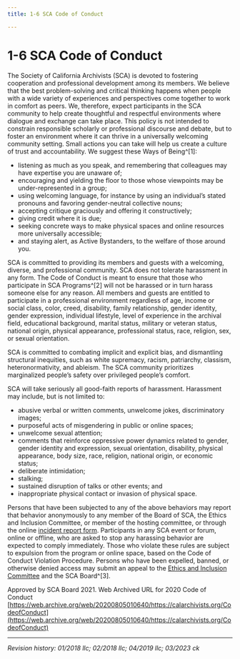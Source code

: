 ```yaml
---
title: 1-6 SCA Code of Conduct

---
```


# 1-6 SCA Code of Conduct

The Society of California Archivists (SCA) is devoted to fostering cooperation and professional development among its members. We believe that the best problem-solving and critical thinking happens when people with a wide variety of experiences and perspectives come together to work in comfort as peers. We, therefore, expect participants in the SCA community to help create thoughtful and respectful environments where dialogue and exchange can take place. This policy is not intended to constrain responsible scholarly or professional discourse and debate, but to foster an environment where it can thrive in a universally welcoming community setting. Small actions you can take will help us create a culture of trust and accountability. We suggest these Ways of Being^[1]:

- listening as much as you speak, and remembering that colleagues may have expertise you are unaware of; 
- encouraging and yielding the floor to those whose viewpoints may be under-represented in a group; 
- using welcoming language, for instance by using an individual’s stated pronouns and favoring gender-neutral collective nouns; 
- accepting critique graciously and offering it constructively; 
- giving credit where it is due; 
- seeking concrete ways to make physical spaces and online resources more universally accessible; 
- and staying alert, as Active Bystanders, to the welfare of those around you.

SCA is committed to providing its members and guests with a welcoming, diverse, and professional community. SCA does not tolerate harassment in any form. The Code of Conduct is meant to ensure that those who participate in SCA Programs^[2] will not be harassed or in turn harass someone else for any reason. All members and guests are entitled to participate in a professional environment regardless of age, income or social class, color, creed, disability, family relationship, gender identity, gender expression, individual lifestyle, level of experience in the archival field, educational background, marital status, military or veteran status, national origin, physical appearance, professional status, race, religion, sex, or sexual orientation. 

SCA is committed to combating implicit and explicit bias, and dismantling structural inequities, such as white supremacy, racism, patriarchy, classism, heteronormativity, and ableism. The SCA community prioritizes marginalized people’s safety over privileged people’s comfort.

SCA will take seriously all good-faith reports of harassment. Harassment may include, but is not limited to:

- abusive verbal or written comments, unwelcome jokes, discriminatory images; 
- purposeful acts of misgendering in public or online spaces;
- unwelcome sexual attention; 
- comments that reinforce oppressive power dynamics related to gender, gender identity and expression, sexual orientation, disability, physical appearance, body size, race, religion, national origin, or economic status;
- deliberate intimidation; 
- stalking; 
- sustained disruption of talks or other events; and
- inappropriate physical contact or invasion of physical space.

Persons that have been subjected to any of the above behaviors may report that behavior anonymously to any member of the Board of SCA, the Ethics and Inclusion Committee, or member of the hosting committee, or through the online [incident report form](https://forms.gle/XbpQQc7WzwmEnyuA8).  Participants in any SCA event or forum, online or offline, who are asked to stop any harassing behavior are expected to comply immediately. Those who violate these rules are subject to expulsion from the program or online space, based on the Code of Conduct Violation Procedure. Persons who have been expelled, banned, or otherwise denied access may submit an appeal to the [Ethics and Inclusion Committee](https://calarchivists.org/Ethics-and-Inclusion) and the SCA Board^[3].

[^1]: Digital Library Federation (DLF), Code of Conduct, September 2020.
[^2]: SCA Programs include conferences, workshops, events, meetings, formal mentoring relationships, and online spaces such as the West_Arch listserv. 
[^3]: The SCA Code of Conduct is reassessed every three years.

Approved by SCA Board 2021.
Web Archived URL for 2020 Code of Conduct [https://web.archive.org/web/20200805010640/https://calarchivists.org/CodeofConduct](https://web.archive.org/web/20200805010640/https://calarchivists.org/CodeofConduct)

***

_Revision history: 01/2018 llc; 02/2018 llc; 04/2019 llc; 03/2023 ck_
